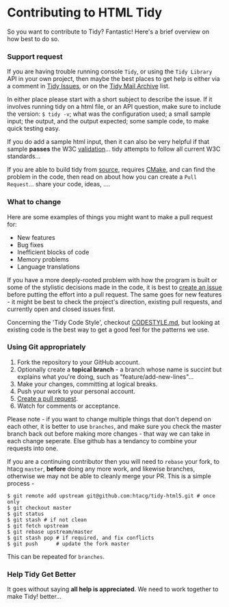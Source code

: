 # Contributing to HTML Tidy

So you want to contribute to Tidy? Fantastic! Here's a brief overview on how best to do so.

### Support request

If you are having trouble running console `Tidy`, or using the `Tidy Library` API in your own project, then maybe the best places to get help is either via a comment in [Tidy Issues](https://github.com/htacg/tidy-html5/issues), or on the [Tidy Mail Archive](https://lists.w3.org/Archives/Public/html-tidy/) list.

In either place please start with a short subject to describe the issue. If it involves running tidy on a html file, or an API question, make sure to include the version: `$ tidy -v`; what was the configuration used; a small sample input; the output, and the output expected; some sample code, to make quick testing easy.

If you do add a sample html input, then it can also be very helpful if that sample **passes** the W3C [validation](https://validator.w3.org/#validate_by_upload)... tidy attempts to follow all current W3C standards...

If you are able to build tidy from [source](https://github.com/htacg/tidy-html5), requires [CMake](https://cmake.org/download/), and can find the problem in the code, then read on about how you can create a `Pull Request`... share your code, ideas, ....

### What to change

Here are some examples of things you might want to make a pull request for:

 - New features
 - Bug fixes
 - Inefficient blocks of code
 - Memory problems
 - Language translations

If you have a more deeply-rooted problem with how the program is built or some of the stylistic decisions made in the code, it is best to [create an issue](https://github.com/htacg/tidy-html5/issues/new) before putting the effort into a pull request. The same goes for new features - it might be best to check the project's direction, existing pull requests, and currently open and closed issues first.

Concerning the 'Tidy Code Style', checkout [CODESTYLE.md](CODESTYLE.md), but looking at existing code is the best way to get a good feel for the patterns we use.

### Using Git appropriately

 1. Fork the repository to your GitHub account.
 2. Optionally create a **topical branch** - a branch whose name is succint but explains what
you're doing, such as "feature/add-new-lines"...
 3. Make your changes, committing at logical breaks.
 4. Push your work to your personal account.
 5. [Create a pull request](https://help.github.com/articles/using-pull-requests).
 6. Watch for comments or acceptance.

Please note - if you want to change multiple things that don't depend on each
other, it is better to use `branches`, and make sure you check the master branch back out before making more changes - that way we can take in each change seperate. Else github has a tendancy to combine your requests into one.

If you are a continuing contributor then you will need to `rebase` your fork, to htacg `master`, **before** doing any more work, and likewise branches, otherwise we may not be able to cleanly merge your PR. This is a simple process -

```
$ git remote add upstream git@github.com:htacg/tidy-html5.git # once only
$ git checkout master
$ git status
$ git stash # if not clean
$ git fetch upstream
$ git rebase upstream/master
$ git stash pop # if required, and fix conflicts
$ git push      # update the fork master
```

This can be repeated for `branches`.

### Help Tidy Get Better

It goes without saying **all help is appreciated**. We need to work together to make Tidy! better...
